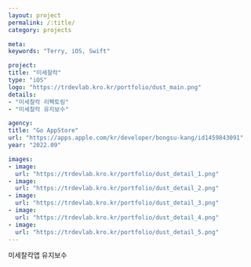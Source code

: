 ```yaml
---
layout: project
permalink: /:title/
category: projects

meta:
keywords: "Terry, iOS, Swift"

project:
title: "미세찰칵"
type: "iOS"
logo: "https://trdevlab.kro.kr/portfolio/dust_main.png"
details:
- "미세찰칵 리펙토링"
- "미세찰칵 유지보수"

agency:
title: "Go AppStore"
url: "https://apps.apple.com/kr/developer/bongsu-kang/id1459843091"
year: "2022.09"

images:
- image:
  url: "https://trdevlab.kro.kr/portfolio/dust_detail_1.png"
- image:
  url: "https://trdevlab.kro.kr/portfolio/dust_detail_2.png"
- image:
  url: "https://trdevlab.kro.kr/portfolio/dust_detail_3.png"
- image:
  url: "https://trdevlab.kro.kr/portfolio/dust_detail_4.png"
- image:
  url: "https://trdevlab.kro.kr/portfolio/dust_detail_5.png"
---
```

<p>미세찰칵앱 유지보수 </p>